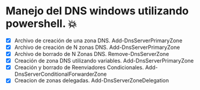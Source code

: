 # Manejo del DNS windows utilizando powershell. :collision:

- [x] Archivo de creación de una zona DNS.              Add-DnsServerPrimaryZone 
- [x] Archivo de creación de N zonas DNS.               Add-DnsServerPrimaryZone 
- [x] Archivo de borrado de N Zonas DNS.                Remove-DnsServerZone
- [x] Creación de zona DNS utilizando variables.        Add-DnsServerPrimaryZone 
- [x] Creación y borrado de Reenviadores Condicionales. Add-DnsServerConditionalForwarderZone
- [x] Creacion de zonas delegadas.                      Add-DnsServerZoneDelegation
